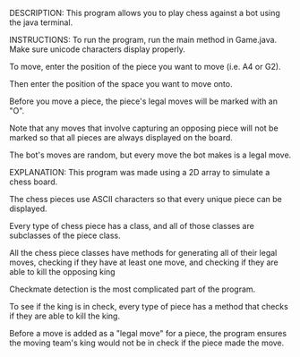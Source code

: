 DESCRIPTION: 
This program allows you to play chess against a bot using the java terminal. 

INSTRUCTIONS:
To run the program, run the main method in Game.java. Make sure unicode characters display properly.

To move, enter the position of the piece you want to move (i.e. A4 or G2). 

Then enter the position of the space you want to move onto. 

Before you move a piece, the piece's legal moves will be marked with an "O". 

Note that any moves that involve capturing an opposing piece will not be marked so that all pieces are always displayed on the board.

The bot's moves are random, but every move the bot makes is a legal move.

EXPLANATION:
This program was made using a 2D array to simulate a chess board. 

The chess pieces use ASCII characters so that every unique piece can be displayed. 

Every type of chess piece has a class, and all of those classes are subclasses of the piece class.

All the chess piece classes have methods for generating all of their legal moves, checking if they have at least one move, and checking if they are able to kill the opposing king

Checkmate detection is the most complicated part of the program. 

To see if the king is in check, every type of piece has a method that checks if they are able to kill the king.

Before a move is added as a "legal move" for a piece, the program ensures the moving team's king would not be in check if the piece made the move.

